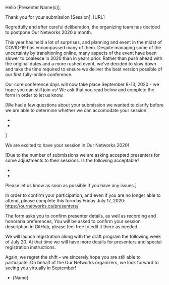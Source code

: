 Hello [Presenter Name(s)],

Thank you for your submission [Session]: [URL]

Regretfully and after careful deliberation, the organizing team has decided to postpone Our Networks 2020 a month.

This year has held a lot of surprises, and planning and event in the midst of COVID-19 has encompassed many of them. Despite managing some of the uncertainty by transitioning online, many aspects of the event have been slower to coalesce in 2020 than in years prior. Rather than push ahead with the original dates and a more rushed event, we've decided to slow down and take the time required to ensure we deliver the best version possible of our first fully-online conference.

Our core conference days will now take place September 8-13, 2020 - we hope you can still join us! We ask that you read below and complete the form in order to let us know.


[We had a few questions about your submission we wanted to clarify before we are able to determine whether we can accomodate your session:

-
-

]

We are excited to have your session in Our Networks 2020! 

[Due to the number of submissions we are asking accepted presenters for some adjustments to their sessions. Is the following acceptable?

-
- 


Please let us know as soon as possible if you have any issues.]



In order to confirm your participation, and even if you are no longer able to attend, please complete this form by Friday July 17, 2020: https://ournetworks.ca/presenters/

The form asks you to confirm presenter details, as well as recording and honoraria preferences, You will be asked to confirm your session description in GitHub, please feel free to edit it there as needed.

We will launch registration along with the draft program the following week of July 20. At that time we will have more details for presenters and special registration instructions. 



Again, we regret the shift – we sincerely hope you are still able to participate. On behalf of the Our Networks organizers, we look forward to seeing you virtually in September!

- [Name]


